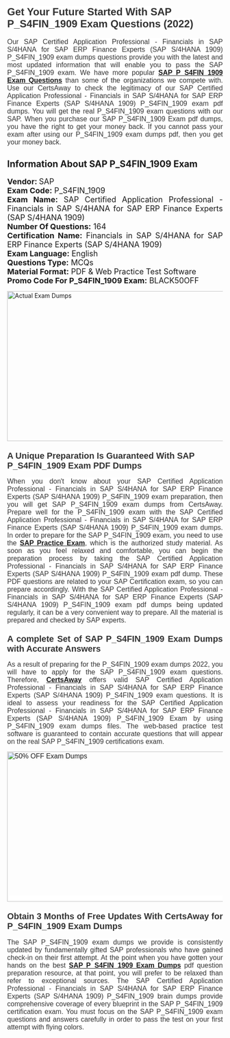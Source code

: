 <h1><span style="font-size:24px"><span style="font-family:Calibri,sans-serif"><strong><span style="background-color:white"><span style="font-family:"Verdana",sans-serif"><span style="color:#333333">Get Your Future Started With SAP P_S4FIN_1909 Exam Questions (2022)</span></span></span></strong></span></span></h1> <p style="text-align:justify"><span style="font-size:11pt"><span style="font-family:Calibri,sans-serif"><span style="font-size:12.0pt"><span style="background-color:white"><span style="font-family:"Verdana",sans-serif"><span style="color:#333333">Our SAP Certified Application Professional - Financials in SAP S/4HANA for SAP ERP Finance Experts (SAP S/4HANA 1909) P_S4FIN_1909 exam dumps questions provide you with the latest and most updated information that will enable you to pass the SAP P_S4FIN_1909 exam. We have more popular <a href="https://www.certsaway.com/sap/p_s4fin_1909-exam-dumps"><strong>SAP P_S4FIN_1909 Exam Questions</strong></a> than some of the organizations we compete with. Use our CertsAway to check the legitimacy of our SAP Certified Application Professional - Financials in SAP S/4HANA for SAP ERP Finance Experts (SAP S/4HANA 1909) P_S4FIN_1909 exam pdf dumps. You will get the real P_S4FIN_1909 exam questions with our SAP. When you purchase our SAP P_S4FIN_1909 Exam pdf dumps, you have the right to get your money back. If you cannot pass your exam after using our P_S4FIN_1909 exam dumps pdf, then you get your money back.</span></span></span></span></span></span></p> <h2 style="text-align:justify"><strong>Information About SAP P_S4FIN_1909 Exam</strong></h2> <p style="text-align:justify"><span style="font-size:18px"><strong>Vendor: </strong>SAP<br /> <strong>Exam Code:</strong> P_S4FIN_1909<br /> <strong>Exam Name:</strong> SAP Certified Application Professional - Financials in SAP S/4HANA for SAP ERP Finance Experts (SAP S/4HANA 1909)<br /> <strong>Number Of Questions:</strong> 164<br /> <strong>Certification Name:</strong> Financials in SAP S/4HANA for SAP ERP Finance Experts (SAP S/4HANA 1909)<br /> <strong>Exam Language:</strong> English<br /> <strong>Questions Type:</strong> MCQs<br /> <strong>Material Format:</strong> PDF & Web Practice Test Software<br /> <strong>Promo Code For P_S4FIN_1909 Exam:</strong> BLACK50OFF</span></p> <p style="text-align:justify"><a href="https://www.certsaway.com/sap/p_s4fin_1909-exam-dumps" rel="no-follow"><img alt="Actual Exam Dumps" src="https://blogger.googleusercontent.com/img/b/R29vZ2xl/AVvXsEhM7PDiBcnX1lSN-cQmq5aA7zhxn_sWcl74tkXOSfPCo3QtIY975M9XJLCwEgJ4RXKA47zmJGF6HERJJhyy2xAB8wXG6sgIARPXgzYSBnCmQcQUSzkzAw-rnNk2tBWror0N27JemDbU_7iS0jGjJohQplsk8CyGpJdZ9YktQ0Yz6f7IdzI5OZob-D4eGg/s1382/ca1.png" style="height:350px; width:750px" /></a></p> <h3><span style="font-size:20px"><strong><span style="font-family:Calibri,sans-serif"><span style="background-color:white"><span style="font-family:"Verdana",sans-serif"><span style="color:#333333">A Unique Preparation Is Guaranteed With SAP P_S4FIN_1909 Exam PDF Dumps</span></span></span></span></strong></span></h3> <p style="text-align:justify"><span style="font-size:11pt"><span style="font-family:Calibri,sans-serif"><span style="font-size:12.0pt"><span style="background-color:white"><span style="font-family:"Verdana",sans-serif"><span style="color:#333333">When you don't know about your SAP Certified Application Professional - Financials in SAP S/4HANA for SAP ERP Finance Experts (SAP S/4HANA 1909) P_S4FIN_1909 exam preparation, then you will get SAP P_S4FIN_1909 exam dumps from CertsAway. Prepare well for the P_S4FIN_1909 exam with the SAP Certified Application Professional - Financials in SAP S/4HANA for SAP ERP Finance Experts (SAP S/4HANA 1909) P_S4FIN_1909 exam dumps. In order to prepare for the SAP P_S4FIN_1909 exam, you need to use the <a href="https://www.certsaway.com/sap-questions"><strong>SAP Practice Exam</strong></a>, which is the authorized study material. As soon as you feel relaxed and comfortable, you can begin the preparation process by taking the SAP Certified Application Professional - Financials in SAP S/4HANA for SAP ERP Finance Experts (SAP S/4HANA 1909) P_S4FIN_1909 exam pdf dump. These PDF questions are related to your SAP Certification exam, so you can prepare accordingly. With the SAP Certified Application Professional - Financials in SAP S/4HANA for SAP ERP Finance Experts (SAP S/4HANA 1909) P_S4FIN_1909 exam pdf dumps being updated regularly, it can be a very convenient way to prepare. All the material is prepared and checked by SAP experts.</span></span></span></span></span></span></p> <h3 style="text-align:justify"><span style="font-size:20px"><span style="font-family:Calibri,sans-serif"><strong><span style="background-color:white"><span style="font-family:"Verdana",sans-serif"><span style="color:#333333">A complete Set of SAP P_S4FIN_1909 Exam Dumps with Accurate Answers</span></span></span></strong></span></span></h3> <p style="text-align:justify"><span style="font-size:11pt"><span style="font-family:Calibri,sans-serif"><span style="font-size:12.0pt"><span style="background-color:white"><span style="font-family:"Verdana",sans-serif"><span style="color:#333333">As a result of preparing for the P_S4FIN_1909 exam dumps 2022, you will have to apply for the SAP P_S4FIN_1909 exam questions. Therefore, <a href=" https://www.certsaway.com/"><strong>CertsAway</strong></a> offers valid SAP Certified Application Professional - Financials in SAP S/4HANA for SAP ERP Finance Experts (SAP S/4HANA 1909) P_S4FIN_1909 exam questions. It is ideal to assess your readiness for the SAP Certified Application Professional - Financials in SAP S/4HANA for SAP ERP Finance Experts (SAP S/4HANA 1909) P_S4FIN_1909 Exam by using P_S4FIN_1909 exam dumps files. The web-based practice test software is guaranteed to contain accurate questions that will appear on the real SAP P_S4FIN_1909 certifications exam.</span></span></span></span></span></span></p> <p style="text-align:justify"><span style="font-size:11pt"><span style="font-family:Calibri,sans-serif"><span style="font-size:12.0pt"><span style="background-color:white"><span style="font-family:"Verdana",sans-serif"><span style="color:#333333"><a href="https://www.certsaway.com/sap/p_s4fin_1909-exam-dumps" rel="no-follow"><img alt="50% OFF Exam Dumps" src="https://www.certcollections.com/uploads/content/c2.png" style="height:350px; width:750px" /></a></span></span></span></span></span></span></p> <h3 style="text-align:justify"><span style="font-size:20px"><strong><span style="font-family:Calibri,sans-serif"><span style="background-color:white"><span style="font-family:"Verdana",sans-serif"><span style="color:#333333">Obtain 3 Months of Free Updates With CertsAway for P_S4FIN_1909 Exam Dumps</span></span></span></span></strong></span></h3> <p style="text-align:justify"><span style="font-size:11pt"><span style="font-family:Calibri,sans-serif"><span style="font-size:12.0pt"><span style="background-color:white"><span style="font-family:"Verdana",sans-serif"><span style="color:#333333">The SAP P_S4FIN_1909 exam dumps we provide is consistently updated by fundamentally gifted SAP professionals who have gained check-in on their first attempt. At the point when you have gotten your hands on the best <a href="https://www.certsaway.com/sap/p_s4fin_1909-exam-dumps"><strong>SAP P_S4FIN_1909 Exam Dumps</strong></a> pdf question preparation resource, at that point, you will prefer to be relaxed than refer to exceptional sources. The SAP Certified Application Professional - Financials in SAP S/4HANA for SAP ERP Finance Experts (SAP S/4HANA 1909) P_S4FIN_1909 brain dumps provide comprehensive coverage of every blueprint in the SAP P_S4FIN_1909 certification exam. You must focus on the SAP P_S4FIN_1909 exam questions and answers carefully in order to pass the test on your first attempt with flying colors.</span></span></span></span></span></span></p>
